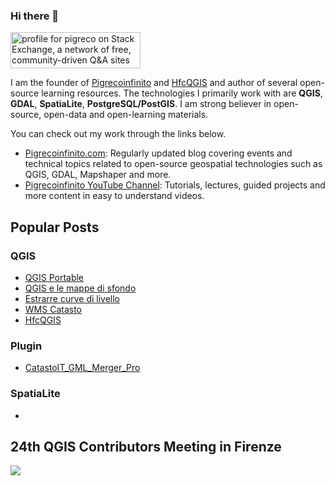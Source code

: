 ### Hi there 👋

<!--
**pigreco/pigreco** is a ✨ _special_ ✨ repository because its `README.md` (this file) appears on your GitHub profile.

Here are some ideas to get you started:

- 🔭 I’m currently working on ...
- 🌱 I’m currently learning ...
- 👯 I’m looking to collaborate on ...
- 🤔 I’m looking for help with ...
- 💬 Ask me about ...
- 📫 How to reach me: ...
- 😄 Pronouns: ...
- ⚡ Fun fact: ...
-->

<a href="https://stackexchange.com/users/8482031/pigreco"><img src="https://stackexchange.com/users/flair/8482031.png" width="208" height="58" alt="profile for pigreco on Stack Exchange, a network of free, community-driven Q&amp;A sites" title="profile for pigreco on Stack Exchange, a network of free, community-driven Q&amp;A sites" /></a>

I am the founder of [Pigrecoinfinito](https://pigrecoinfinito.com/) and [HfcQGIS](https://hfcqgis.opendatasicilia.it/) and author of several open-source learning resources. The technologies I primarily work with are **QGIS**, **GDAL**, **SpatiaLite**, **PostgreSQL/PostGIS**. I am strong believer in open-source, open-data and open-learning materials.

You can check out my work through the links below.

- [Pigrecoinfinito.com](https://pigrecoinfinito.com/): Regularly updated blog covering events and technical topics related to open-source geospatial technologies such as QGIS, GDAL, Mapshaper and more.
- [Pigrecoinfinito YouTube Channel](https://www.youtube.com/c/@tot%C3%B2fiandaca): Tutorials, lectures, guided projects and more content in easy to understand videos.

## Popular Posts

### QGIS

- [QGIS Portable](https://github.com/pigreco/QGIS_portable_3x#qgis-ltr)
- [QGIS e le mappe di sfondo](https://pigrecoinfinito.com/2018/03/11/qgis-3-0-e-le-mappe-di-sfondo/)
- [Estrarre curve di livello](https://pigrecoinfinito.com/2016/04/01/qgis-estrarre-curve-di-livello/)
- [WMS Catasto](https://github.com/pigreco/workshop-estate-gis-2021)
- [HfcQGIS](https://github.com/opendatasicilia/HfcQGIS-md)

### Plugin

- [CatastoIT_GML_Merger_Pro](https://plugins.qgis.org/plugins/CatastoIT_GML_Merger_Pro/)

### SpatiaLite

- 

## 24th QGIS Contributors Meeting in Firenze

![](https://pigrecoinfinito.files.wordpress.com/2022/08/foto-gruppo-2.png)

